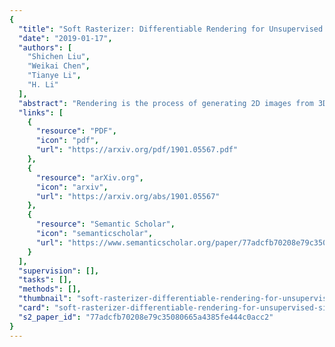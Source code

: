 ```yaml
---
{
  "title": "Soft Rasterizer: Differentiable Rendering for Unsupervised Single-View Mesh Reconstruction",
  "date": "2019-01-17",
  "authors": [
    "Shichen Liu",
    "Weikai Chen",
    "Tianye Li",
    "H. Li"
  ],
  "abstract": "Rendering is the process of generating 2D images from 3D assets, simulated in a virtual environment, typically with a graphics pipeline. By inverting such renderer, one can think of a learning approach to predict a 3D shape from an input image. However, standard rendering pipelines involve a fundamental discretization step called rasterization, which prevents the rendering process to be differentiable, hence suitable for learning. We present the first non-parametric and truly differentiable rasterizer based on silhouettes. Our method enables unsupervised learning for high-quality 3D mesh reconstruction from a single image. We call our framework `soft rasterizer' as it provides an accurate soft approximation of the standard rasterizer. The key idea is to fuse the probabilistic contributions of all mesh triangles with respect to the rendered pixels. When combined with a mesh generator in a deep neural network, our soft rasterizer is able to generate an approximated silhouette of the generated polygon mesh in the forward pass. The rendering loss is back-propagated to supervise the mesh generation without the need of 3D training data. Experimental results demonstrate that our approach significantly outperforms the state-of-the-art unsupervised techniques, both quantitatively and qualitatively. We also show that our soft rasterizer can achieve comparable results to the cutting-edge supervised learning method and in various cases even better ones, especially for real-world data.",
  "links": [
    {
      "resource": "PDF",
      "icon": "pdf",
      "url": "https://arxiv.org/pdf/1901.05567.pdf"
    },
    {
      "resource": "arXiv.org",
      "icon": "arxiv",
      "url": "https://arxiv.org/abs/1901.05567"
    },
    {
      "resource": "Semantic Scholar",
      "icon": "semanticscholar",
      "url": "https://www.semanticscholar.org/paper/77adcfb70208e79c35080665a4385fe444c0acc2"
    }
  ],
  "supervision": [],
  "tasks": [],
  "methods": [],
  "thumbnail": "soft-rasterizer-differentiable-rendering-for-unsupervised-single-view-mesh-reconstruction-thumb.jpg",
  "card": "soft-rasterizer-differentiable-rendering-for-unsupervised-single-view-mesh-reconstruction-card.jpg",
  "s2_paper_id": "77adcfb70208e79c35080665a4385fe444c0acc2"
}
---
```


